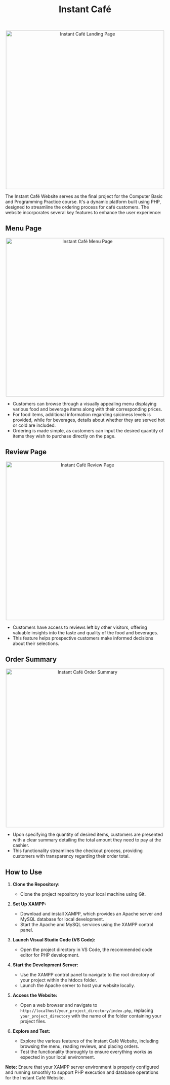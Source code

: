 <h1 align="center">Instant Café</h1> <br>
<p align="center">
  <a href="https://github.com/djievalencias/TA_DKP_Djie-Valencia_21120121130055_InstantCafe/assets/88537796/e13e3079-e51d-4c99-a1f2-1175e14df6fe">
    <img alt="Instant Café Landing Page" title="Instant Café" src="https://github.com/djievalencias/TA_DKP_Djie-Valencia_21120121130055_InstantCafe/assets/88537796/e13e3079-e51d-4c99-a1f2-1175e14df6fe" width="500">
  </a>
</p>
The Instant Café Website serves as the final project for the Computer Basic and Programming Practice course. It's a dynamic platform built using PHP, designed to streamline the ordering process for café customers. The website incorporates several key features to enhance the user experience:

<h2>Menu Page</h2>
<p align="center">
  <a href="https://github.com/djievalencias/TA_DKP_Djie-Valencia_21120121130055_InstantCafe/assets/88537796/ad6e6fd0-8606-480d-936f-d53254bfb6fc">
    <img alt="Instant Café Menu Page" title="Menu Page" src="https://github.com/djievalencias/TA_DKP_Djie-Valencia_21120121130055_InstantCafe/assets/88537796/ad6e6fd0-8606-480d-936f-d53254bfb6fc" width="500">
  </a>
</p>
<ul>
  <li>Customers can browse through a visually appealing menu displaying various food and beverage items along with their corresponding prices.</li>
  <li>For food items, additional information regarding spiciness levels is provided, while for beverages, details about whether they are served hot or cold are included.</li>
  <li>Ordering is made simple, as customers can input the desired quantity of items they wish to purchase directly on the page.</li>
</ul>

<h2>Review Page</h2>
<p align="center">
  <a href="https://github.com/djievalencias/TA_DKP_Djie-Valencia_21120121130055_InstantCafe/assets/88537796/c53617c4-3ab3-4154-a7bc-96b71f248132">
    <img alt="Instant Café Review Page" title="Review Page" src="https://github.com/djievalencias/TA_DKP_Djie-Valencia_21120121130055_InstantCafe/assets/88537796/c53617c4-3ab3-4154-a7bc-96b71f248132" width="500">
  </a>
</p>
<ul>
  <li>Customers have access to reviews left by other visitors, offering valuable insights into the taste and quality of the food and beverages.</li>
  <li>This feature helps prospective customers make informed decisions about their selections.</li>
</ul>

<h2>Order Summary</h2>
<p align="center">
  <a href="https://github.com/djievalencias/TA_DKP_Djie-Valencia_21120121130055_InstantCafe/assets/88537796/fee29171-e5fc-43a2-8032-771f5f5eb4a9">
    <img alt="Instant Café Order Summary" title="Order Summary" src="https://github.com/djievalencias/TA_DKP_Djie-Valencia_21120121130055_InstantCafe/assets/88537796/fee29171-e5fc-43a2-8032-771f5f5eb4a9" width="500">
  </a>
</p>
<ul>
  <li>Upon specifying the quantity of desired items, customers are presented with a clear summary detailing the total amount they need to pay at the cashier.</li>
  <li>This functionality streamlines the checkout process, providing customers with transparency regarding their order total.</li>
</ul>

<h2>How to Use</h2>

1. **Clone the Repository:**
   - Clone the project repository to your local machine using Git.

2. **Set Up XAMPP:**
   - Download and install XAMPP, which provides an Apache server and MySQL database for local development.
   - Start the Apache and MySQL services using the XAMPP control panel.

3. **Launch Visual Studio Code (VS Code):**
   - Open the project directory in VS Code, the recommended code editor for PHP development.

4. **Start the Development Server:**
   - Use the XAMPP control panel to navigate to the root directory of your project within the htdocs folder.
   - Launch the Apache server to host your website locally.

5. **Access the Website:**
   - Open a web browser and navigate to `http://localhost/your_project_directory/index.php`, replacing `your_project_directory` with the name of the folder containing your project files.
   
6. **Explore and Test:**
   - Explore the various features of the Instant Café Website, including browsing the menu, reading reviews, and placing orders.
   - Test the functionality thoroughly to ensure everything works as expected in your local environment.

**Note:** Ensure that your XAMPP server environment is properly configured and running smoothly to support PHP execution and database operations for the Instant Café Website.
